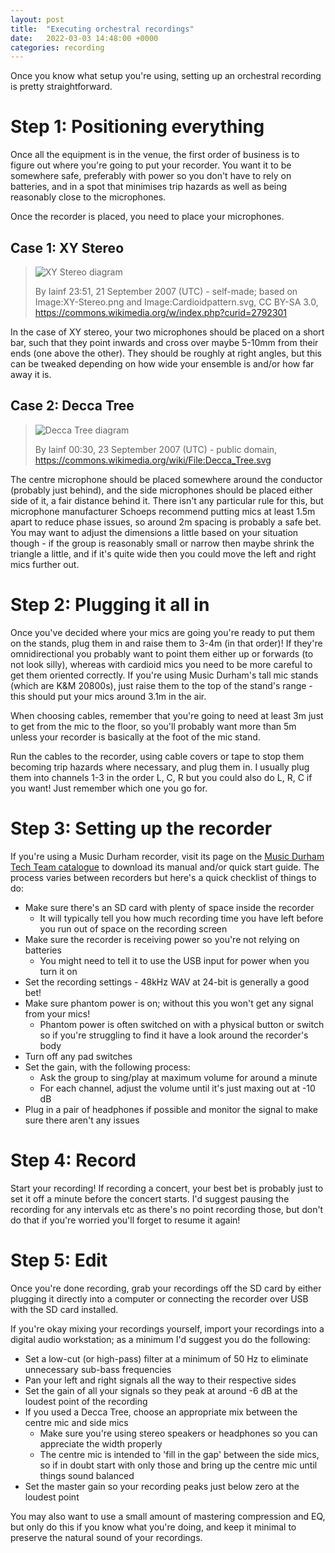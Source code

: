 ```yaml
---
layout: post
title:  "Executing orchestral recordings"
date:   2022-03-03 14:48:00 +0000
categories: recording
---
```


Once you know what setup you're using, setting up an orchestral recording is
pretty straightforward.

# Step 1: Positioning everything
Once all the equipment is in the venue, the first order of business is to figure
out where you're going to put your recorder. You want it to be somewhere safe,
preferably with power so you don't have to rely on batteries, and in a spot that
minimises trip hazards as well as being reasonably close to the microphones.

Once the recorder is placed, you need to place your microphones.

## Case 1: XY Stereo
> ![XY Stereo diagram](https://upload.wikimedia.org/wikipedia/commons/1/1d/XY_stereo.svg)
> 
> By Iainf 23:51, 21 September 2007 (UTC) - self-made; based on Image:XY-Stereo.png and
> Image:Cardioidpattern.svg, CC BY-SA 3.0,
> https://commons.wikimedia.org/w/index.php?curid=2792301

In the case of XY stereo, your two microphones should be placed on a short bar,
such that they point inwards and cross over maybe 5-10mm from their ends (one
above the other). They should be roughly at right angles, but this can be
tweaked depending on how wide your ensemble is and/or how far away it is.

## Case 2: Decca Tree
> ![Decca Tree diagram](https://upload.wikimedia.org/wikipedia/commons/4/48/Decca_Tree.svg)
> 
> By Iainf 00:30, 23 September 2007 (UTC) - public domain,
> https://commons.wikimedia.org/wiki/File:Decca_Tree.svg

The centre microphone should be placed somewhere around the conductor (probably
just behind), and the side microphones should be placed either side of it, a
fair distance behind it. There isn't any particular rule for this, but
microphone manufacturer Schoeps recommend putting mics at least 1.5m apart to
reduce phase issues, so around 2m spacing is probably a safe bet. You may want
to adjust the dimensions a little based on your situation though - if the group
is reasonably small or narrow then maybe shrink the triangle a little, and if
it's quite wide then you could move the left and right mics further out.

# Step 2: Plugging it all in
Once you've decided where your mics are going you're ready to put them on the
stands, plug them in and raise them to 3-4m (in that order)! If they're
omnidirectional you probably want to point them either up or forwards (to not
look silly), whereas with cardioid mics you need to be more careful to get them
oriented correctly. If you're using Music Durham's tall mic stands (which are
K&M 20800s), just raise them to the top of the stand's range - this should put
your mics around 3.1m in the air.

When choosing cables, remember that you're going to need at least 3m just
to get from the mic to the floor, so you'll probably want more than 5m unless
your recorder is basically at the foot of the mic stand.

Run the cables to the recorder, using cable covers or tape to stop them becoming
trip hazards where necessary, and plug them in. I usually plug them into
channels 1-3 in the order L, C, R but you could also do L, R, C if you want!
Just remember which one you go for.

# Step 3: Setting up the recorder
If you're using a Music Durham recorder, visit its page on the [Music Durham
Tech Team
catalogue](https://durhamtech.org.uk/musicdurham/items#recording-production) to
download its manual and/or quick start guide. The process varies between
recorders but here's a quick checklist of things to do:
- Make sure there's an SD card with plenty of space inside the recorder
  - It will typically tell you how much recording time you have left before you
    run out of space on the recording screen
- Make sure the recorder is receiving power so you're not relying on batteries
  - You might need to tell it to use the USB input for power when you turn it on
- Set the recording settings - 48kHz WAV at 24-bit is generally a good bet!
- Make sure phantom power is on; without this you won't get any signal from your
  mics!
  - Phantom power is often switched on with a physical button or switch so if
    you're struggling to find it have a look around the recorder's body
- Turn off any pad switches
- Set the gain, with the following process:
  - Ask the group to sing/play at maximum volume for around a minute
  - For each channel, adjust the volume until it's just maxing out at -10 dB
- Plug in a pair of headphones if possible and monitor the signal to make sure
  there aren't any issues

# Step 4: Record
Start your recording! If recording a concert, your best bet is probably just to
set it off a minute before the concert starts. I'd suggest pausing the recording
for any intervals etc as there's no point recording those, but don't do that if
you're worried you'll forget to resume it again!

# Step 5: Edit
Once you're done recording, grab your recordings off the SD card by either
plugging it directly into a computer or connecting the recorder over USB with
the SD card installed.

If you're okay mixing your recordings yourself, import your recordings into a
digital audio workstation; as a minimum I'd suggest you do the following:
- Set a low-cut (or high-pass) filter at a minimum of 50 Hz to eliminate
  unnecessary sub-bass frequencies
- Pan your left and right signals all the way to their respective sides
- Set the gain of all your signals so they peak at around -6 dB at the loudest
  point of the recording
- If you used a Decca Tree, choose an appropriate mix between the centre mic and
  side mics
  - Make sure you're using stereo speakers or headphones so you can appreciate
    the width properly
  - The centre mic is intended to 'fill in the gap' between the side mics, so if
    in doubt start with only those and bring up the centre mic until things
    sound balanced
- Set the master gain so your recording peaks just below zero at the loudest point

You may also want to use a small amount of mastering compression and EQ, but
only do this if you know what you're doing, and keep it minimal to preserve the
natural sound of your recordings.
